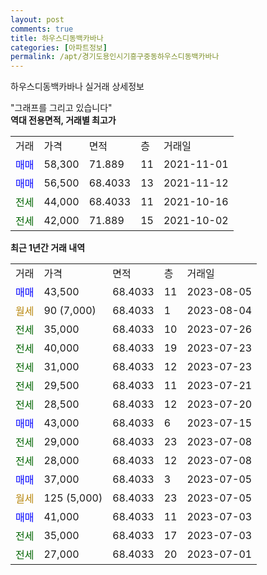 ```yaml
---
layout: post
comments: true
title: 하우스디동백카바나
categories: [아파트정보]
permalink: /apt/경기도용인시기흥구중동하우스디동백카바나
---
```


하우스디동백카바나 실거래 상세정보

<script type="text/javascript">
  google.charts.load('current', {'packages':['line', 'corechart']});
  google.charts.setOnLoadCallback(drawChart);

  function drawChart() {
    var data = new google.visualization.DataTable();
    data.addColumn('date', '거래일');
    data.addColumn('number', "매매");
    data.addColumn('number', "전세");
    data.addColumn('number', "전매");

    data.addRows([[new Date(Date.parse("2023-08-05")), 43500, null, null], [new Date(Date.parse("2023-08-04")), null, null, null], [new Date(Date.parse("2023-07-26")), null, 35000, null], [new Date(Date.parse("2023-07-23")), null, 40000, null], [new Date(Date.parse("2023-07-23")), null, 31000, null], [new Date(Date.parse("2023-07-21")), null, 29500, null], [new Date(Date.parse("2023-07-20")), null, 28500, null], [new Date(Date.parse("2023-07-15")), 43000, null, null], [new Date(Date.parse("2023-07-08")), null, 29000, null], [new Date(Date.parse("2023-07-08")), null, 28000, null], [new Date(Date.parse("2023-07-05")), 37000, null, null], [new Date(Date.parse("2023-07-05")), null, null, null], [new Date(Date.parse("2023-07-03")), 41000, null, null], [new Date(Date.parse("2023-07-03")), null, 35000, null], [new Date(Date.parse("2023-07-01")), null, 27000, null]]);

    var options = {
      hAxis: {
        format: 'yyyy/MM/dd'
      },    
      lineWidth: 0,
      pointsVisible: true,    
      title: '최근 1년간 유형별 실거래가 분포',
      legend: { position: 'bottom' }
    };

    var formatter = new google.visualization.NumberFormat({pattern:'###,###'} );
    formatter.format(data, 1);
    formatter.format(data, 2);
    
    setTimeout(function() {
        var chart = new google.visualization.LineChart(document.getElementById('columnchart_material'));
        chart.draw(data, (options));
        document.getElementById('loading').style.display = 'none';
    }, 200);
  }
</script>


<div id="loading" style="z-index:20; display: block; margin-left: 0px">"그래프를 그리고 있습니다"</div>
<div id="columnchart_material" style="width: 95%; margin-left: 0px; display: block"></div>
<!-- contents start -->
<b>역대 전용면적, 거래별 최고가</b>
<table class="sortable">
    <tr>
      <td>거래</td>
      <td>가격</td>
      <td>면적</td>
      <td>층</td>
      <td>거래일</td>
    </tr>
        <tr>
          <td><a style="color: blue">매매</a></td>
          <td>58,300</td>
          <td>71.889</td>
          <td>11</td>
          <td>2021-11-01</td>
        </tr>            <tr>
          <td><a style="color: blue">매매</a></td>
          <td>56,500</td>
          <td>68.4033</td>
          <td>13</td>
          <td>2021-11-12</td>
        </tr>        
        <tr>
              <td><a style="color: darkgreen">전세</a></td>
              <td>44,000</td>
              <td>68.4033</td>
              <td>11</td>
              <td>2021-10-16</td>
            </tr>            <tr>
              <td><a style="color: darkgreen">전세</a></td>
              <td>42,000</td>
              <td>71.889</td>
              <td>15</td>
              <td>2021-10-02</td>
            </tr>        
    
</table>

<b>최근 1년간 거래 내역</b>

<table class="sortable">
    <tr>
      <td>거래</td>
      <td>가격</td>
      <td>면적</td>
      <td>층</td>
      <td>거래일</td>
    </tr>
    <tr>
      <td><a style="color: blue">매매</a></td>
      <td>43,500</td>
      <td>68.4033</td>
      <td>11</td>
      <td>2023-08-05</td>
    </tr>          <tr>
      <td><a style="color: darkgoldenrod">월세</a></td>
      <td>90 (7,000)</td>
      <td>68.4033</td>
      <td>1</td>
      <td>2023-08-04</td>
    </tr>          <tr>
      <td><a style="color: darkgreen">전세</a></td>
      <td>35,000</td>
      <td>68.4033</td>
      <td>10</td>
      <td>2023-07-26</td>
    </tr>          <tr>
      <td><a style="color: darkgreen">전세</a></td>
      <td>40,000</td>
      <td>68.4033</td>
      <td>19</td>
      <td>2023-07-23</td>
    </tr>          <tr>
      <td><a style="color: darkgreen">전세</a></td>
      <td>31,000</td>
      <td>68.4033</td>
      <td>12</td>
      <td>2023-07-23</td>
    </tr>          <tr>
      <td><a style="color: darkgreen">전세</a></td>
      <td>29,500</td>
      <td>68.4033</td>
      <td>11</td>
      <td>2023-07-21</td>
    </tr>          <tr>
      <td><a style="color: darkgreen">전세</a></td>
      <td>28,500</td>
      <td>68.4033</td>
      <td>12</td>
      <td>2023-07-20</td>
    </tr>          <tr>
      <td><a style="color: blue">매매</a></td>
      <td>43,000</td>
      <td>68.4033</td>
      <td>6</td>
      <td>2023-07-15</td>
    </tr>          <tr>
      <td><a style="color: darkgreen">전세</a></td>
      <td>29,000</td>
      <td>68.4033</td>
      <td>23</td>
      <td>2023-07-08</td>
    </tr>          <tr>
      <td><a style="color: darkgreen">전세</a></td>
      <td>28,000</td>
      <td>68.4033</td>
      <td>12</td>
      <td>2023-07-08</td>
    </tr>          <tr>
      <td><a style="color: blue">매매</a></td>
      <td>37,000</td>
      <td>68.4033</td>
      <td>3</td>
      <td>2023-07-05</td>
    </tr>          <tr>
      <td><a style="color: darkgoldenrod">월세</a></td>
      <td>125 (5,000)</td>
      <td>68.4033</td>
      <td>23</td>
      <td>2023-07-05</td>
    </tr>          <tr>
      <td><a style="color: blue">매매</a></td>
      <td>41,000</td>
      <td>68.4033</td>
      <td>11</td>
      <td>2023-07-03</td>
    </tr>          <tr>
      <td><a style="color: darkgreen">전세</a></td>
      <td>35,000</td>
      <td>68.4033</td>
      <td>17</td>
      <td>2023-07-03</td>
    </tr>          <tr>
      <td><a style="color: darkgreen">전세</a></td>
      <td>27,000</td>
      <td>68.4033</td>
      <td>20</td>
      <td>2023-07-01</td>
    </tr>      </table>
<!-- contents end -->    

